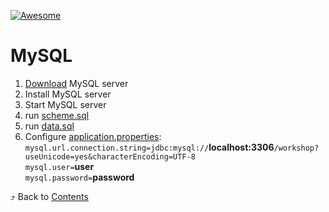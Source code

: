 [![Awesome][icon-awesome]][awesome]
&nbsp;&nbsp;&nbsp;&nbsp;&nbsp;&nbsp;

# MySQL  
1. [Download](https://dev.mysql.com/downloads/mysql/) MySQL server  
1. Install MySQL server  
1. Start MySQL server  
1. run [scheme.sql](src/main/resources/scheme.sql)  
1. run [data.sql](src/main/resources/data.sql)  
1. Configure [application.properties](src/main/resources/application.properties):  
```mysql.url.connection.string=jdbc:mysql://```**localhost:3306**```/workshop?useUnicode=yes&characterEncoding=UTF-8```  
```mysql.user=```**user**  
```mysql.password=```**password**  

⤴️ Back to [Contents](../README.md)  

[icon-awesome]: https://cdn.rawgit.com/sindresorhus/awesome/d7305f38d29fed78fa85652e3a63e154dd8e8829/media/badge.svg
[awesome]: https://github.com/sindresorhus/awesome
